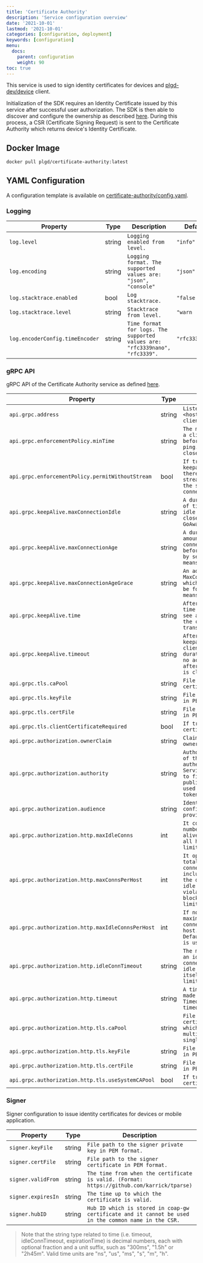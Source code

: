 ```yaml
---
title: 'Certificate Authority'
description: 'Service configuration overview'
date: '2021-10-01'
lastmod: '2021-10-01'
categories: [configuration, deployment]
keywords: [configuration]
menu:
  docs:
    parent: configuration
    weight: 90
toc: true
---
```


This service is used to sign identity certificates for devices and [plgd-dev/device](https://github.com/plgd-dev/device) client.

Initialization of the SDK requires an Identity Certificate issued by this service after successful user authorization. The SDK is then able to discover and configure the ownership as described [here](https://openconnectivity.org/specs/OCF_Security_Specification_v2.2.3.pdf#page=37). During this process, a CSR (Certificate Signing Request) is sent to the Certificate Authority which returns device's Identity Certificate.

## Docker Image

```bash
docker pull plgd/certificate-authority:latest
```

## YAML Configuration

A configuration template is available on [certificate-authority/config.yaml](https://github.com/plgd-dev/hub/blob/main/certificate-authority/config.yaml).

### Logging

| Property | Type | Description | Default |
| ---------- | -------- | -------------- | ------- |
| `log.level` | string | `Logging enabled from level.` | `"info"` |
| `log.encoding` | string | `Logging format. The supported values are: "json", "console"` | `"json"` |
| `log.stacktrace.enabled` | bool | `Log stacktrace.` | `"false` |
| `log.stacktrace.level` | string | `Stacktrace from level.` | `"warn` |
| `log.encoderConfig.timeEncoder` | string | `Time format for logs. The supported values are: "rfc3339nano", "rfc3339".` | `"rfc3339nano` |

### gRPC API

gRPC API of the Certificate Authority service as defined [here](https://github.com/plgd-dev/hub/blob/main/certificate-authority/pb/service_grpc.pb.go#L19).

| Property | Type | Description | Default |
| ---------- | -------- | -------------- | ------- |
| `api.grpc.address` | string | `Listen specification <host>:<port> for grpc client connection.` | `"0.0.0.0:9100"` |
| `api.grpc.enforcementPolicy.minTime` | string | `The minimum amount of time a client should wait before sending a keepalive ping. Otherwise the server close connection.` | `5s`|
| `api.grpc.enforcementPolicy.permitWithoutStream` | bool |  `If true, server allows keepalive pings even when there are no active streams(RPCs). Otherwise the server close connection.`  | `true` |
| `api.grpc.keepAlive.maxConnectionIdle` | string | `A duration for the amount of time after which an idle connection would be closed by sending a GoAway. 0s means infinity.` | `0s` |
| `api.grpc.keepAlive.maxConnectionAge` | string | `A duration for the maximum amount of time a connection may exist before it will be closed by sending a GoAway. 0s means infinity.` | `0s` |
| `api.grpc.keepAlive.maxConnectionAgeGrace` | string | `An additive period after MaxConnectionAge after which the connection will be forcibly closed. 0s means infinity.` | `0s` |
| `api.grpc.keepAlive.time` | string | `After a duration of this time if the server doesn't see any activity it pings the client to see if the transport is still alive.` | `2h` |
| `api.grpc.keepAlive.timeout` | string | `After having pinged for keepalive check, the client waits for a duration of Timeout and if no activity is seen even after that the connection is closed.` | `20s` |
| `api.grpc.tls.caPool` | string | `File path to the root certificate in PEM format.` |  `""` |
| `api.grpc.tls.keyFile` | string | `File path to private key in PEM format.` | `""` |
| `api.grpc.tls.certFile` | string | `File path to certificate in PEM format.` | `""` |
| `api.grpc.tls.clientCertificateRequired` | bool | `If true, require client certificate.` | `true` |
| `api.grpc.authorization.ownerClaim` | string | `Claim used to identify owner of the device.` | `"sub"` |
| `api.grpc.authorization.authority` | string | `Authority is the address of the token-issuing authentication server. Services will use this URI to find and retrieve the public key that can be used to validate the token’s signature.` | `""` |
| `api.grpc.authorization.audience` | string | `Identifier of the API configured in your OAuth provider.` | `""` |
| `api.grpc.authorization.http.maxIdleConns` | int | `It controls the maximum number of idle (keep-alive) connections across all hosts. Zero means no limit.` | `16` |
| `api.grpc.authorization.http.maxConnsPerHost` | int | `It optionally limits the total number of connections per host, including connections in the dialing, active, and idle states. On limit violation, dials will block. Zero means no limit.` | `32` |
| `api.grpc.authorization.http.maxIdleConnsPerHost` | int | `If non-zero, controls the maximum idle (keep-alive) connections to keep per-host. If zero, DefaultMaxIdleConnsPerHost is used.` | `16` |
| `api.grpc.authorization.http.idleConnTimeout` | string | `The maximum amount of time an idle (keep-alive) connection will remain idle before closing itself. Zero means no limit.` | `30s` |
| `api.grpc.authorization.http.timeout` | string | `A time limit for requests made by this Client. A Timeout of zero means no timeout.` | `10s` |
| `api.grpc.authorization.http.tls.caPool` | string | `File path to the root certificate in PEM format which might contain multiple certificates in a single file.` |  `""` |
| `api.grpc.authorization.http.tls.keyFile` | string | `File path to private key in PEM format.` | `""` |
| `api.grpc.authorization.http.tls.certFile` | string | `File path to certificate in PEM format.` | `""` |
| `api.grpc.authorization.http.tls.useSystemCAPool` | bool | `If true, use system certification pool.` | `false` |

### Signer

Signer configuration to issue identity certificates for devices or mobile application.

| Property | Type | Description | Default |
| ---------- | -------- | -------------- | ------- |
| `signer.keyFile` | string | `File path to the signer private key in PEM format.` |  `""` |
| `signer.certFile` | string | `File path to the signer certificate in PEM format.` |  `""` |
| `signer.validFrom` | string | `The time from when the certificate is valid. (Format: https://github.com/karrick/tparse)` |  `"now-1h"` |
| `signer.expiresIn` | string | `The time up to which the certificate is valid.` |  `"87600h"` |
| `signer.hubID` | string | `Hub ID which is stored in coap-gw certificate and it cannot be used in the common name in the CSR.` | `""` |

> Note that the string type related to time (i.e. timeout, idleConnTimeout, expirationTime) is decimal numbers, each with optional fraction and a unit suffix, such as "300ms", "1.5h" or "2h45m". Valid time units are "ns", "us", "ms", "s", "m", "h".
